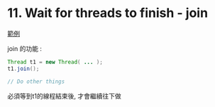# 11. Wait for threads to finish - join

[範例](/sourcecode/src/main/java/_11/Main.java)

join 的功能 : 
```java
Thread t1 = new Thread( ... );
t1.join();

// Do other things

```

必須等到t1的線程結束後, 才會繼續往下做
